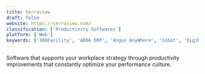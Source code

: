 ```yaml
---
title: Serraview
draft: false 
website: https://serraview.com/
classification: ['Productivity Softwares']
platform: ['Web']
keywords: ['360Facility', 'ADDA ERP', 'Angus AnyWhere', 'Cobot', 'DigiRez', 'EZmaintain', 'EnergyElephant', 'IBM TRIRIGA', 'Maintenance Care', 'OfficeSpace Software', 'ProLease', 'PropertyTRAK', 'Queris CMMS', 'QuickFMS', 'Room Booking System', 'ServiceChannel', 'SinguFM', 'SmartView', 'Telegram', 'VAL-PM']
---
```

Software that supports your workplace strategy through productivity improvements that constantly optimize your performance culture.